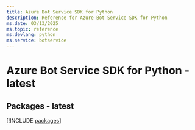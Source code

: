 ```yaml
---
title: Azure Bot Service SDK for Python
description: Reference for Azure Bot Service SDK for Python
ms.date: 03/13/2025
ms.topic: reference
ms.devlang: python
ms.service: botservice
---
```

# Azure Bot Service SDK for Python - latest
## Packages - latest
[!INCLUDE [packages](bot-service-index.md)]